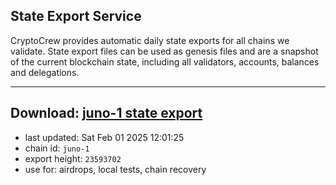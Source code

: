 ## State Export Service
CryptoCrew provides automatic daily state exports for all chains we validate. State export files can be used as genesis files and are a snapshot of the current blockchain state, including all validators, accounts, balances and delegations.

---
**Download: [juno-1 state export](https://dl-eu2.ccvalidators.com/SERVICE/juno/juno-1_export_23593702.json)**
---

- last updated: Sat Feb 01 2025 12:01:25
- chain id: `juno-1`
- export height: `23593702`
- use for: airdrops, local tests, chain recovery
